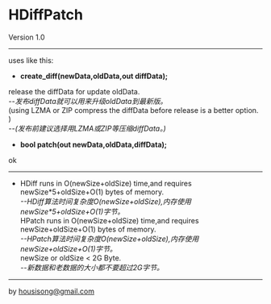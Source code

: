 HDiffPatch
================
Version 1.0

---
uses like this:

*  **create_diff(newData,oldData,out diffData);**
  
  release the diffData for update oldData.  
  *--发布diffData就可以用来升级oldData到最新版。*  
  (using LZMA or ZIP compress the diffData before release is a better option. )  
  *--(发布前建议选择用LZMA或ZIP等压缩diffData。)*  
  
*  **bool patch(out newData,oldData,diffData);**
  
  ok  
  
---
*  
    HDiff runs in O(newSize+oldSize) time,and requires newSize*5+oldSize+O(1) bytes of memory.  
    *--HDiff算法时间复杂度O(newSize+oldSize),内存使用newSize\*5+oldSize+O(1)字节。*  
    HPatch runs in O(newSize+oldSize) time,and requires newSize+oldSize+O(1) bytes of memory.  
    *--HPatch算法时间复杂度O(newSize+oldSize),内存使用newSize+oldSize+O(1)字节。*  
    newSize or oldSize < 2G Byte.  
    *--新数据和老数据的大小都不要超过2G字节。*  
  
---
by housisong@gmail.com  

